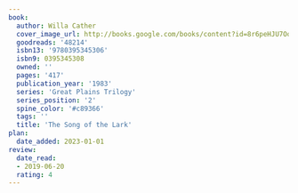```yaml
---
book:
  author: Willa Cather
  cover_image_url: http://books.google.com/books/content?id=8r6peHJU7OoC&printsec=frontcover&img=1&zoom=1&edge=curl&source=gbs_api
  goodreads: '48214'
  isbn13: '9780395345306'
  isbn9: 0395345308
  owned: ''
  pages: '417'
  publication_year: '1983'
  series: 'Great Plains Trilogy'
  series_position: '2'
  spine_color: '#c89366'
  tags: ''
  title: 'The Song of the Lark'
plan:
  date_added: 2023-01-01
review:
  date_read:
  - 2019-06-20
  rating: 4
---
```

